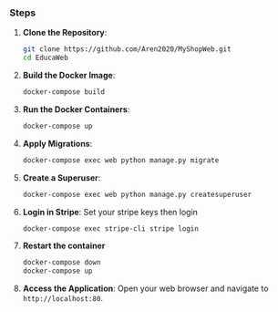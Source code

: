 ### Steps

1. **Clone the Repository**:
   ```sh
   git clone https://github.com/Aren2020/MyShopWeb.git
   cd EducaWeb
   ```

2. **Build the Docker Image**:
   ```sh
   docker-compose build
   ```

3. **Run the Docker Containers**:
   ```sh
   docker-compose up
   ```

4. **Apply Migrations**:
   ```sh
   docker-compose exec web python manage.py migrate
   ```

5. **Create a Superuser**:
   ```sh
   docker-compose exec web python manage.py createsuperuser
   ```

6. **Login in Stripe**:
   Set your stripe keys then login
   ```sh
   docker-compose exec stripe-cli stripe login
   ```
7. **Restart the container**
   ```sh
   docker-compose down
   docker-compose up
   ```

9. **Access the Application**:
   Open your web browser and navigate to `http://localhost:80`.
